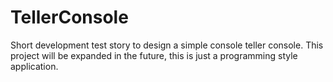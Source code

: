 # TellerConsole
Short development test story to design a simple console teller console. This project will be expanded in the future, this is just a programming style application.

